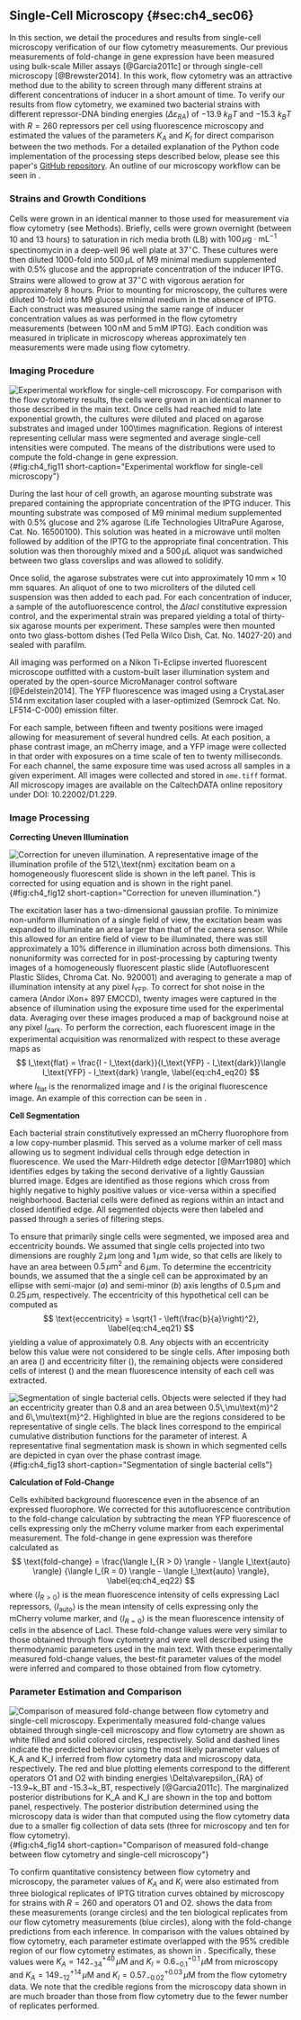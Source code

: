 ## Single-Cell Microscopy {#sec:ch4_sec06}

In this section, we detail the procedures and results from single-cell
microscopy verification of our flow cytometry measurements. Our previous
measurements of fold-change in gene expression have been measured using
bulk-scale Miller assays [@Garcia2011c] or through single-cell microscopy
[@Brewster2014]. In this work, flow cytometry was an attractive method due to
the ability to screen through many different strains at different concentrations
of inducer in a short amount of time. To verify our results from flow cytometry,
we examined two bacterial strains with different repressor-DNA binding energies
($\Delta\varepsilon_{RA}$) of $-13.9~k_BT$ and $-15.3~k_BT$ with $R = 260$
repressors per cell using fluorescence microscopy and estimated the values of
the parameters $K_A$ and $K_I$ for direct comparison between the two methods.
For a detailed explanation of the Python code implementation of the processing
steps described below, please see this paper's [GitHub
repository](https://rpgroup-pboc.github.io/mwc_induction/code/notebooks/unsupervised_gating.html).
An outline of our microscopy workflow can be seen in .

### Strains and Growth Conditions

Cells were grown in an identical manner to those used for measurement via flow
cytometry (see Methods). Briefly, cells were grown overnight (between 10 and 13
hours) to saturation in rich media broth (LB) with $100\,\mu\text{g} \cdot
\text{mL}^{-1}$ spectinomycin in a deep-well 96 well plate at $37^\circ
\text{C}$. These cultures were then diluted 1000-fold into $500\,\mu\text{L}$ of
M9 minimal medium supplemented with 0.5% glucose and the appropriate
concentration of the inducer IPTG. Strains were allowed to grow at $37^\circ
\text{C}$ with vigorous aeration for approximately 8 hours. Prior to mounting
for microscopy, the cultures were diluted 10-fold into M9 glucose minimal medium
in the absence of IPTG. Each construct was measured using the same range of
inducer concentration values as was performed in the flow cytometry measurements
(between $100\,\text{nM}$ and $5\,\text{mM}$ IPTG). Each condition was measured
in triplicate in microscopy whereas approximately ten measurements were made
using flow cytometry.

### Imaging Procedure

![**Experimental workflow for single-cell microscopy**. For comparison with the
flow cytometry results, the cells were grown in an identical manner to those
described in the main text. Once cells had reached mid to late exponential
growth, the cultures were diluted and placed on agarose substrates and imaged
under 100$\times$ magnification. Regions of interest representing cellular mass
were segmented and average single-cell intensities were computed. The means of
the distributions were used to compute the fold-change in gene
expression.](ch4_fig11){#fig:ch4_fig11 short-caption="Experimental workflow for
single-cell microscopy"}

During the last hour of cell growth, an agarose mounting substrate was prepared
containing the appropriate concentration of the IPTG inducer. This mounting
substrate was composed of M9 minimal medium supplemented with 0.5% glucose and
2% agarose (Life Technologies UltraPure Agarose, Cat. No. 16500100). This
solution was heated in a microwave until molten followed by addition of the IPTG
to the appropriate final concentration. This solution was then thoroughly mixed
and a $500\,\mu\text{L}$ aliquot was sandwiched between two glass coverslips and
was allowed to solidify.

Once solid, the agarose substrates were cut into approximately
$10\,\text{mm}\times 10\,\text{mm}$ squares. An aliquot of one to two
microliters of the diluted cell suspension was then added to each pad. For each
concentration of inducer, a sample of the autofluorescence control, the $\Delta
lacI$ constitutive expression control, and the experimental strain was prepared
yielding a total of thirty-six agarose mounts per experiment. These samples were
then mounted onto two glass-bottom dishes (Ted Pella Wilco Dish, Cat. No.
14027-20) and sealed with parafilm.

All imaging was performed on a Nikon Ti-Eclipse inverted fluorescent microscope
outfitted with a custom-built laser illumination system and operated by the
open-source MicroManager control software [@Edelstein2014]. The YFP fluorescence
was imaged using a CrystaLaser $514\,\text{nm}$ excitation laser coupled with a
laser-optimized (Semrock Cat. No. LF514-C-000) emission filter.

For each sample, between fifteen and twenty positions were imaged allowing for
measurement of several hundred cells. At each position, a phase contrast image,
an mCherry image, and a YFP image were collected in that order with exposures on
a time scale of ten to twenty milliseconds. For each channel, the same exposure
time was used across all samples in a given experiment. All images were
collected and stored in `ome.tiff` format. All microscopy images are available
on the CaltechDATA online repository under DOI: 10.22002/D1.229.

### Image Processing

**Correcting Uneven Illumination**

![**Correction for uneven illumination.** A representative image of the
illumination profile of the $512\,\text{nm}$ excitation beam on a homogeneously
fluorescent slide is shown in the left panel. This is corrected for using
equation and is shown in the right panel.](ch4_fig12){#fig:ch4_fig12
short-caption="Correction for uneven illumination."}

The excitation laser has a two-dimensional gaussian profile. To minimize
non-uniform illumination of a single field of view, the excitation beam
was expanded to illuminate an area larger than that of the camera
sensor. While this allowed for an entire field of view to be
illuminated, there was still approximately a 10% difference in
illumination across both dimensions. This nonuniformity was corrected
for in post-processing by capturing twenty images of a homogeneously
fluorescent plastic slide (Autofluorescent Plastic Slides, Chroma Cat.
No. 920001) and averaging to generate a map of illumination intensity at
any pixel $I_\text{YFP}$. To correct for shot noise in the camera (Andor
iXon+ 897 EMCCD), twenty images were captured in the absence of
illumination using the exposure time used for the experimental data.
Averaging over these images produced a map of background noise at any
pixel $I_\text{dark}$. To perform the correction, each fluorescent image
in the experimental acquisition was renormalized with respect to these
average maps as 
$$
I_\text{flat} = 
\frac{I - I_\text{dark}}{I_\text{YFP} - 
I_\text{dark}}\langle I_\text{YFP} - I_\text{dark} \rangle,
\label{eq:ch4_eq20}
$$
where $I_\text{flat}$ is the renormalized image and $I$ is the original
fluorescence image. An example of this correction can be seen in .

**Cell Segmentation**

Each bacterial strain constitutively expressed an mCherry fluorophore from a low
copy-number plasmid. This served as a volume marker of cell mass allowing us to
segment individual cells through edge detection in fluorescence. We used the
Marr-Hildreth edge detector [@Marr1980] which identifies edges by taking the
second derivative of a lightly Gaussian blurred image. Edges are identified as
those regions which cross from highly negative to highly positive values or
vice-versa within a specified neighborhood. Bacterial cells were defined as
regions within an intact and closed identified edge. All segmented objects were
then labeled and passed through a series of filtering steps.

To ensure that primarily single cells were segmented, we imposed area and
eccentricity bounds. We assumed that single cells projected into two dimensions
are roughly $2\,\mu\text{m}$ long and $1\,\mu\text{m}$ wide, so that cells are
likely to have an area between $0.5\,\mu\text{m}^2$ and $6\,\mu\text{m}$. To
determine the eccentricity bounds, we assumed that the a single cell can be
approximated by an ellipse with semi-major ($a$) and semi-minor ($b$) axis
lengths of $0.5\,\mu\text{m}$ and $0.25\,\mu\text{m}$, respectively. The
eccentricity of this hypothetical cell can be computed as
$$
\text{eccentricity} = \sqrt{1 - \left(\frac{b}{a}\right)^2},
\label{eq:ch4_eq21}
$$
yielding a value of approximately 0.8. Any objects with an eccentricity below
this value were not considered to be single cells. After imposing both an area
() and eccentricity filter (), the remaining objects were considered cells of
interest () and the mean fluorescence intensity of each cell was extracted.

![**Segmentation of single bacterial cells.** Objects were selected if they had
an eccentricity greater than 0.8 and an area between $0.5\,\mu\text{m}^2$ and
$6\,\mu\text{m}^2$. Highlighted in blue are the regions considered to be
representative of single cells. The black lines correspond to the empirical
cumulative distribution functions for the parameter of interest. A
representative final segmentation mask is shown in which segmented cells are
depicted in cyan over the phase contrast image.](ch4_fig13){#fig:ch4_fig13
short-caption="Segmentation of single bacterial cells"}

**Calculation of Fold-Change**

Cells exhibited background fluorescence even in the absence of an expressed
fluorophore. We corrected for this autofluorescence contribution to the
fold-change calculation by subtracting the mean YFP fluorescence of cells
expressing only the mCherry volume marker from each experimental measurement.
The fold-change in gene expression was therefore calculated as
$$
\text{fold-change} = 
\frac{\langle I_{R > 0} \rangle - \langle I_\text{auto} \rangle}
{\langle I_{R = 0} \rangle - \langle I_\text{auto} \rangle},
\label{eq:ch4_eq22}
$$
where $\langle I_{R > 0}\rangle$ is the mean fluorescence intensity of cells
expressing LacI repressors, $\langle I_\text{auto}\rangle$ is the mean intensity
of cells expressing only the mCherry volume marker, and $\langle I_{R =
0}\rangle$ is the mean fluorescence intensity of cells in the absence of LacI.
These fold-change values were very similar to those obtained through flow
cytometry and were well described using the thermodynamic parameters used in the
main text. With these experimentally measured fold-change values, the best-fit
parameter values of the model were inferred and compared to those obtained from
flow cytometry.

### Parameter Estimation and Comparison

![**Comparison of measured fold-change between flow cytometry and single-cell
microscopy.** Experimentally measured fold-change values obtained through
single-cell microscopy and flow cytometry are shown as white filled and solid
colored circles, respectively. Solid and dashed lines indicate the predicted
behavior using the most likely parameter values of $K_A$ and $K_I$ inferred from
flow cytometry data and microscopy data, respectively. The red and blue plotting
elements correspond to the different operators O1 and O2 with binding energies
$\Delta\varepsilon_{RA}$ of $-13.9~k_BT$ and $-15.3~k_BT$, respectively
[@Garcia2011c]. The marginalized posterior distributions for $K_A$ and $K_I$ are
shown in the top and bottom panel, respectively. The posterior distribution
determined using the microscopy data is wider than that computed using the flow
cytometry data due to a smaller fig collection of data sets (three for
microscopy and ten for flow cytometry).](ch4_fig14){#fig:ch4_fig14
short-caption="Comparison of measured fold-change between flow cytometry and
single-cell microscopy"}

To confirm quantitative consistency between flow cytometry and microscopy, the
parameter values of $K_A$ and $K_I$ were also estimated from three biological
replicates of IPTG titration curves obtained by microscopy for strains with
$R=260$ and operators O1 and O2. shows the data from these measurements (orange
circles) and the ten biological replicates from our flow cytometry measurements
(blue circles), along with the fold-change predictions from each inference. In
comparison with the values obtained by flow cytometry, each parameter estimate
overlapped with the 95% credible region of our flow cytometry estimates, as
shown in . Specifically, these values were $K_A=142^{+40}_{-34}\,\mu\text{M}$
and $K_I=0.6^{+0.1}_{-0.1}\,\mu\text{M}$ from microscopy and $K_A =
149^{+14}_{-12}\,\mu\text{M}$ and $K_I = 0.57^{+0.03}_{-0.02}\,\mu\text{M}$ from
the flow cytometry data. We note that the credible regions from the microscopy
data shown in are much broader than those from flow cytometry due to the fewer
number of replicates performed.
